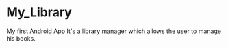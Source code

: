 # My_Library
My first Android App
It's a library manager which allows the user to manage his books.

